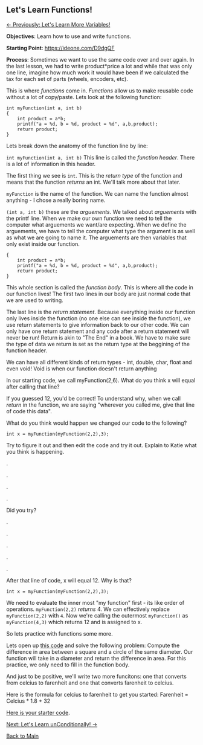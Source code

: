 ## Let's Learn Functions!

[<- Previously: Let's Learn More Variables!](LLVars2.md)


**Objectives**: Learn how to use and write functions.

**Starting Point**: https://ideone.com/D9dgQF

**Process**: 
Sometimes we want to use the same code over and over again. In the last lesson, we had to write product\*price a lot and while that was only one line, imagine how much work it would have been if we calculated the tax for each set of parts (wheels, encoders, etc). 

This is where _functions_ come in. _Functions_ allow us to make reusable code without a lot of copy/paste. Lets look at the following function:

```
int myFunction(int a, int b)
{
    int product = a*b;
    printf("a = %d, b = %d, product = %d", a,b,product);
    return product;
}
```

Lets break down the anatomy of the function line by line:

```int myFunction(int a, int b)``` This line is called the _function header_. There is a lot of information in this header. 

The first thing we see is ```int```. This is the _return type_ of the function and means that the function _returns_ an int. We'll talk more about that later.

```myFunction``` is the name of the function. We can name the function almost anything - I chose a really boring name. 

```(int a, int b)``` these are the _arguements_. We talked about _arguements_ with the printf line. When we make our own function we need to tell the computer what arguements we want/are expecting. When we define the arguements, we have to tell the computer what type the argument is as well as what we are going to name it. The arguements are then variables that only exist inside our function.

```
{
    int product = a*b;
    printf("a = %d, b = %d, product = %d", a,b,product);
    return product;
}
```

This whole section is called the _function body_. This is where all the code in our function lives! The first two lines in our body are just normal code that we are used to writing. 

The last line is the _return statement_. Because everything inside our function only lives inside the function (no one else can see inside the function), we use return statements to give information back to our other code. We can only have one return statement and any code after a return statement will never be run! Return is akin to "The End" in a book. We have to make sure the type of data we return is set as the return type at the beggining of the function header. 

We can have all different kinds of return types - int, double, char, float and even void! Void is when our function doesn't return anything

In our starting code, we call myFunction(2,6). What do you think x will equal after calling that line?

If you guessed 12, you'd be correct! To understand why, when we call _return_ in the function, we are saying "wherever you called me, give that line of code this data". 

What do you think would happen we changed our code to the following?

```
int x = myFunction(myFunction(2,2),3);
```
Try to figure it out and then edit the code and try it out. Explain to Katie what you think is happening. 

.

.

.

.

Did you try?

.

.

.

.

.

After that line of code, x will equal 12. Why is that?
```
int x = myFunction(myFunction(2,2),3);
```
We need to evaluate the inner most "my function" first - its like order of operations. `myFunction(2,2)` _returns_ 4. We can effectively replace `myFunction(2,2)` with `4`.  Now we're calling the outermost `myFunction()` as `myFunction(4,3)` which returns 12 and is assigned to x. 


So lets practice with functions some more.

Lets open up [this code](https://ideone.com/fsZuQQ) and solve the following problem:
Compute the difference in area between a square and a circle of the same diameter. Our function will take in a diameter and return the difference in area. For this practice, we only need to fill in the function body.




And just to be positive, we'll write two more funcitons: one that converts from celcius to farenheit and one that converts farenheit to celcius.

Here is the formula for celcius to farenheit to get you started: Farenheit = Celcius * 1.8 + 32

[Here is your starter code](https://ideone.com/E1Os3n).

[Next: Let's Learn unConditionally! ->](Conditionals.md)

[Back to Main](../../README.md)
